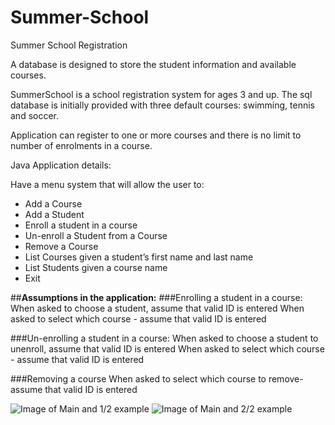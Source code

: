 # Summer-School

Summer School Registration

A database is designed to store the student information and available courses. 

SummerSchool is a school registration system for ages 3 and up. 
The sql database is initially provided with three default courses:
swimming, tennis and soccer.

Application can register to one or more courses and there is no limit to number of enrolments in a course.

 Java Application details:

Have a menu system that will allow the user to:
* Add a Course 
* Add a Student 
* Enroll a student in a course
* Un-enroll a Student from a Course 
* Remove a Course 
* List Courses given a student’s first name and last name
* List Students given a course name
* Exit

##**Assumptions in the application:**
###Enrolling a student in a course:
When asked to choose a student, assume that valid ID is entered
When asked to select which course - assume that valid ID is entered

###Un-enrolling a student in a course:
When asked to choose a student to unenroll, assume that valid ID is entered
When asked to select which course - assume that valid ID is entered

###Removing a course
When asked to select which course to remove- assume that valid ID is entered

![Image of Main and 1/2 example](https://github.com/pdcam/Summer-School/blob/SummerSchool/SummerSchool/images/1.png)
![Image of Main and 2/2 example](https://github.com/pdcam/Summer-School/blob/SummerSchool/SummerSchool/images/2.png)
